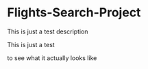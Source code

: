 # Flights-Search-Project
This is just a test description


This is just a test


to see what it actually looks like
